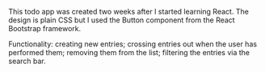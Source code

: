 This todo app was created two weeks after I started learning React. 
The design is plain CSS but I used the Button component from the React Bootstrap framework.

Functionality:
creating new entries;
crossing entries out when the user has performed them;
removing them from the list;
filtering the entries via the search bar.
